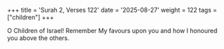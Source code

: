 +++
title = 'Surah 2, Verses 122'
date = '2025-08-27'
weight = 122
tags = ["children"]
+++

O Children of Israel! Remember My favours upon you and how I honoured you above the others.